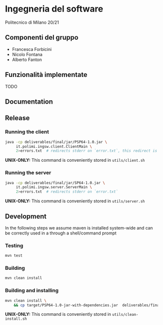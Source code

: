 # Ingegneria del software 
Politecnico di Milano 20/21
## Componenti del gruppo
- Francesca Forbicini
- Nicolo Fontana
- Alberto Fanton
## Funzionalità implementate
TODO
## Documentation

## Release
### Running the client
```bash
java -cp deliverables/final/jar/PSP64-1.0.jar \
     it.polimi.ingsw.client.ClientMain \
     2>errors.txt  # redirects stderr on `error.txt`, this redirect is useful while using the CLI 
```
**UNIX-ONLY:** This command is conveniently stored in `utils/client.sh`

### Running the server
```bash
java -cp deliverables/final/jar/SP64-1.0.jar \
     it.polimi.ingsw.server.ServerMain \
     2>errors.txt  # redirects stderr on `error.txt` 
```
**UNIX-ONLY:** This command is conveniently stored in `utils/server.sh`


## Development
In the following steps we assume maven is installed system-wide and can be correctly used in a through a shell/command prompt
### Testing
```bash
mvn test
```
### Building
```bash
mvn clean install
```
### Building and installing
```bash
mvn clean install \
    && cp target/PSP64-1.0-jar-with-dependencies.jar  deliverables/final/jar/PSP64-1.0.jar
```
**UNIX-ONLY:** This command is conveniently stored in `utils/clean-install.sh`